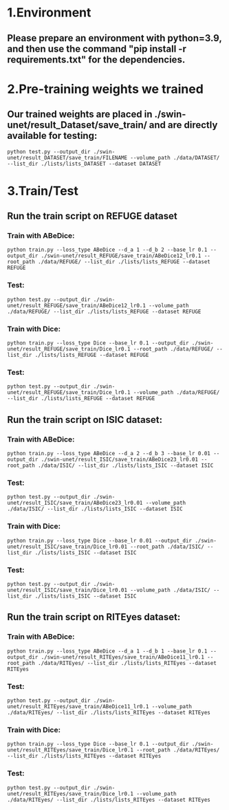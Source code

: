 # **1.Environment**

## Please prepare an environment with python=3.9, and then use the command "pip install -r requirements.txt" for the dependencies.

# **2.Pre-training weights we trained**

## Our trained weights are placed in ./swin-unet/result_Dataset/save_train/ and are directly available for testing:

```
python test.py --output_dir ./swin-unet/result_DATASET/save_train/FILENAME --volume_path ./data/DATASET/ --list_dir ./lists/lists_DATASET --dataset DATASET
```

# **3.Train/Test**

## Run the train script on REFUGE dataset

### Train with ABeDice:

```
python train.py --loss_type ABeDice --d_a 1 --d_b 2 --base_lr 0.1 --output_dir ./swin-unet/result_REFUGE/save_train/ABeDice12_lr0.1 --root_path ./data/REFUGE/ --list_dir ./lists/lists_REFUGE --dataset REFUGE
```

### Test:

```
python test.py --output_dir ./swin-unet/result_REFUGE/save_train/ABeDice12_lr0.1 --volume_path ./data/REFUGE/ --list_dir ./lists/lists_REFUGE --dataset REFUGE
```

### Train with Dice:

```
python train.py --loss_type Dice --base_lr 0.1 --output_dir ./swin-unet/result_REFUGE/save_train/Dice_lr0.1 --root_path ./data/REFUGE/ --list_dir ./lists/lists_REFUGE --dataset REFUGE
```

### Test:

```
python test.py --output_dir ./swin-unet/result_REFUGE/save_train/Dice_lr0.1 --volume_path ./data/REFUGE/ --list_dir ./lists/lists_REFUGE --dataset REFUGE
```

## Run the train script on ISIC dataset:

### Train with ABeDice:

```
python train.py --loss_type ABeDice --d_a 2 --d_b 3 --base_lr 0.01 --output_dir ./swin-unet/result_ISIC/save_train/ABeDice23_lr0.01 --root_path ./data/ISIC/ --list_dir ./lists/lists_ISIC --dataset ISIC
```

### Test:

```
python test.py --output_dir ./swin-unet/result_ISIC/save_train/ABeDice23_lr0.01 --volume_path ./data/ISIC/ --list_dir ./lists/lists_ISIC --dataset ISIC
```

### Train with Dice:

```
python train.py --loss_type Dice --base_lr 0.01 --output_dir ./swin-unet/result_ISIC/save_train/Dice_lr0.01 --root_path ./data/ISIC/ --list_dir ./lists/lists_ISIC --dataset ISIC
```

### Test:

```
python test.py --output_dir ./swin-unet/result_ISIC/save_train/Dice_lr0.01 --volume_path ./data/ISIC/ --list_dir ./lists/lists_ISIC --dataset ISIC
```

## Run the train script on RITEyes dataset:

### Train with ABeDice:

```
python train.py --loss_type ABeDice --d_a 1 --d_b 1 --base_lr 0.1 --output_dir ./swin-unet/result_RITEyes/save_train/ABeDice11_lr0.1 --root_path ./data/RITEyes/ --list_dir ./lists/lists_RITEyes --dataset RITEyes
```

### Test:

```
python test.py --output_dir ./swin-unet/result_RITEyes/save_train/ABeDice11_lr0.1 --volume_path ./data/RITEyes/ --list_dir ./lists/lists_RITEyes --dataset RITEyes
```

### Train with Dice:

```
python train.py --loss_type Dice --base_lr 0.1 --output_dir ./swin-unet/result_RITEyes/save_train/Dice_lr0.1 --root_path ./data/RITEyes/ --list_dir ./lists/lists_RITEyes --dataset RITEyes
```

### Test:

```
python test.py --output_dir ./swin-unet/result_RITEyes/save_train/Dice_lr0.1 --volume_path ./data/RITEyes/ --list_dir ./lists/lists_RITEyes --dataset RITEyes
```
